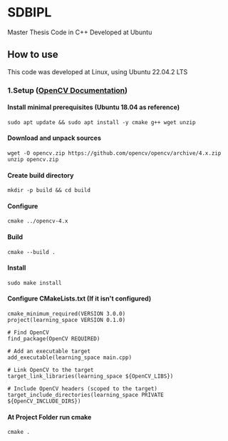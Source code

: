 # SDBIPL
Master Thesis Code in C++
Developed at Ubuntu


## How to use
This code was developed at Linux, using Ubuntu 22.04.2 LTS 

### 1.Setup ([OpenCV Documentation](https://docs.opencv.org/4.x/d7/d9f/tutorial_linux_install.html))
#### Install minimal prerequisites (Ubuntu 18.04 as reference)
```
sudo apt update && sudo apt install -y cmake g++ wget unzip
```
#### Download and unpack sources
```
wget -O opencv.zip https://github.com/opencv/opencv/archive/4.x.zip
unzip opencv.zip
```
#### Create build directory
```
mkdir -p build && cd build
```
#### Configure
```
cmake ../opencv-4.x
```
#### Build
```
cmake --build .
```
#### Install
```
sudo make install
```
#### Configure CMakeLists.txt (If it isn't configured)
```
cmake_minimum_required(VERSION 3.0.0)
project(learning_space VERSION 0.1.0)

# Find OpenCV
find_package(OpenCV REQUIRED)

# Add an executable target
add_executable(learning_space main.cpp)

# Link OpenCV to the target
target_link_libraries(learning_space ${OpenCV_LIBS})

# Include OpenCV headers (scoped to the target)
target_include_directories(learning_space PRIVATE ${OpenCV_INCLUDE_DIRS})
```
#### At Project Folder run cmake 
```
cmake .
```
